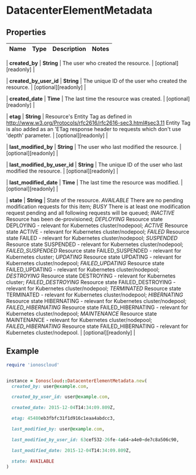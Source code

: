 # DatacenterElementMetadata

## Properties

| Name | Type | Description | Notes |
| ---- | ---- | ----------- | ----- |

| **created_by** | **String** | The user who created the resource. | [optional][readonly] |

| **created_by_user_id** | **String** | The unique ID of the user who created the resource. | [optional][readonly] |

| **created_date** | **Time** | The last time the resource was created. | [optional][readonly] |

| **etag** | **String** | Resource&#39;s Entity Tag as defined in http://www.w3.org/Protocols/rfc2616/rfc2616-sec3.html#sec3.11  Entity Tag is also added as an &#39;ETag response header to requests which don&#39;t use &#39;depth&#39; parameter.  | [optional][readonly] |

| **last_modified_by** | **String** | The user who last modified the resource. | [optional][readonly] |

| **last_modified_by_user_id** | **String** | The unique ID of the user who last modified the resource. | [optional][readonly] |

| **last_modified_date** | **Time** | The last time the resource was modified. | [optional][readonly] |

| **state** | **String** | State of the resource. *AVAILABLE* There are no pending modification requests for this item; *BUSY* There is at least one modification request pending and all following requests will be queued; *INACTIVE* Resource has been de-provisioned; *DEPLOYING* Resource state DEPLOYING - relevant for Kubernetes cluster/nodepool; *ACTIVE* Resource state ACTIVE - relevant for Kubernetes cluster/nodepool; *FAILED* Resource state FAILED - relevant for Kubernetes cluster/nodepool; *SUSPENDED* Resource state SUSPENDED - relevant for Kubernetes cluster/nodepool; *FAILED_SUSPENDED* Resource state FAILED_SUSPENDED - relevant for Kubernetes cluster; *UPDATING* Resource state UPDATING - relevant for Kubernetes cluster/nodepool; *FAILED_UPDATING* Resource state FAILED_UPDATING - relevant for Kubernetes cluster/nodepool; *DESTROYING* Resource state DESTROYING - relevant for Kubernetes cluster; *FAILED_DESTROYING* Resource state FAILED_DESTROYING - relevant for Kubernetes cluster/nodepool; *TERMINATED* Resource state TERMINATED - relevant for Kubernetes cluster/nodepool; *HIBERNATING* Resource state HIBERNATING - relevant for Kubernetes cluster/nodepool; *FAILED_HIBERNATING* Resource state FAILED_HIBERNATING - relevant for Kubernetes cluster/nodepool; *MAINTENANCE* Resource state MAINTENANCE - relevant for Kubernetes cluster/nodepool; *FAILED_HIBERNATING* Resource state FAILED_HIBERNATING - relevant for Kubernetes cluster/nodepool. | [optional][readonly] |

## Example

```ruby
require 'ionoscloud'


instance = Ionoscloud::DatacenterElementMetadata.new(
  created_by: user@example.com,

  created_by_user_id: user@example.com,

  created_date: 2015-12-04T14:34:09.809Z,

  etag: 45480eb3fbfc31f1d916c1eaa4abdcc3,

  last_modified_by: user@example.com,

  last_modified_by_user_id: 63cef532-26fe-4a64-a4e0-de7c8a506c90,

  last_modified_date: 2015-12-04T14:34:09.809Z,

  state: AVAILABLE
)
```

